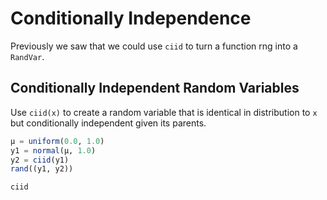 # Conditionally Independence

Previously we saw that we could use `ciid` to turn a function rng into a `RandVar`.

## Conditionally Independent Random Variables

Use `ciid(x)` to create a random variable that is identical in distribution to `x` but conditionally independent given its parents.

```julia
μ = uniform(0.0, 1.0)
y1 = normal(μ, 1.0)
y2 = ciid(y1)
rand((y1, y2))
```

```@docs
ciid
```
